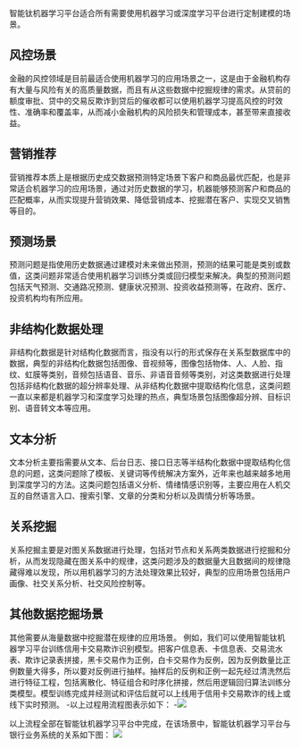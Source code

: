 智能钛机器学习平台适合所有需要使用机器学习或深度学习平台进行定制建模的场景。

## 风控场景
金融的风控领域是目前最适合使用机器学习的应用场景之一，这是由于金融机构存有大量与风险有关的高质量数据，而且有从这些数据中挖掘规律的需求。从贷前的额度审批、贷中的交易反欺诈到贷后的催收都可以使用机器学习提高风控的时效性、准确率和覆盖率，从而减小金融机构的风险损失和管理成本，甚至带来直接收益。

## 营销推荐
营销推荐本质上是根据历史成交数据预测特定场景下客户和商品最优匹配，也是非常适合机器学习的应用场景，通过对历史数据的学习，机器能够预测客户和商品的匹配概率，从而实现提升营销效果、降低营销成本、挖掘潜在客户、实现交叉销售等目的。

## 预测场景
预测问题是指使用历史数据通过建模对未来做出预测，预测的结果可能是类别或数值，这类问题非常适合使用机器学习训练分类或回归模型来解决。典型的预测问题包括天气预测、交通路况预测、健康状况预测、投资收益预测等，在政府、医疗、投资机构均有所应用。

## 非结构化数据处理
非结构化数据是针对结构化数据而言，指没有以行的形式保存在关系型数据库中的数据，典型的非结构化数据包括图像、音视频等，图像包括物体、人、人脸、指纹、虹膜等类别，音频包括语音、音乐、非语音音频等类别，对这类数据进行处理包括非结构化数据的超分辨率处理、从非结构化数据中提取结构化信息，这类问题一直以来都是机器学习和深度学习处理的热点，典型场景包括图像超分辨、目标识别、语音转文本等应用。

## 文本分析
文本分析主要指需要从文本、后台日志、接口日志等半结构化数据中提取结构化信息的问题，这类问题除了模板、关键词等传统解决方案外，近年来也越来越多地用到深度学习的方法。这类问题包括语义分析、情绪情感识别等，主要应用在人机交互的自然语言入口、搜索引擎、文章的分类和分析以及舆情分析等场景。

## 关系挖掘
关系挖掘主要是对图关系数据进行处理，包括对节点和关系两类数据进行挖掘和分析，从而发现隐藏在图关系中的规律，这类问题涉及的数据量大且数据间的规律隐藏得难以发现，所以用机器学习的方法处理效果比较好，典型的应用场景包括用户画像、社交关系分析、社交风险控制等。

## 其他数据挖掘场景
其他需要从海量数据中挖掘潜在规律的应用场景。
例如，我们可以使用智能钛机器学习平台训练信用卡交易欺诈识别模型。把客户信息表、卡信息表、交易流水表、欺诈记录表拼接，黑卡交易作为正例，白卡交易作为反例，因为反例数量比正例数量大得多，所以要对反例进行抽样。抽样后的反例和正例一起先经过清洗然后进行特征工程，包括离散化、特征组合和时序化拼接，然后用逻辑回归算法训练分类模型。模型训练完成并经测试和评估后就可以上线用于信用卡交易欺诈的线上或线下实时预测。
 -以上过程用流程图表示如下：
 -![](https://main.qcloudimg.com/raw/d2b4c6d862b9e196214828acf27672ae.png)
 
 以上流程全部在智能钛机器学习平台中完成，在该场景中，智能钛机器学习平台与银行业务系统的关系如下图：
 ![](https://main.qcloudimg.com/raw/f9ed50a6c5ece439ba077b50af900c36.png)
